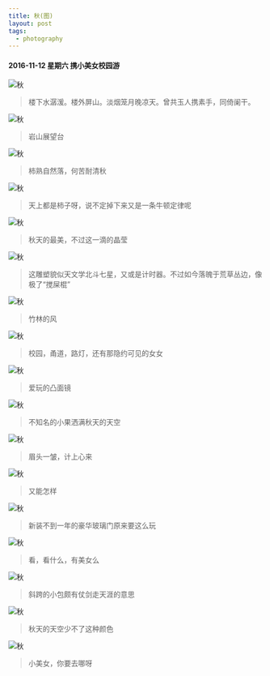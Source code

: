 ```yaml
---
title: 秋(图)
layout: post
tags:
  - photography
---
```


#### 2016-11-12 星期六 携小美女校园游

![秋](/media/files/2016/11/DSC_0600_meitu_18.jpg)

> 楼下水潺湲。楼外屏山。淡烟笼月晚凉天。曾共玉人携素手，同倚阑干。


![秋](/media/files/2016/11/DSC_0601_meitu_19.jpg)

> 岩山展望台

![秋](/media/files/2016/11/DSC_0614.resized_meitu_2.jpg)

> 柿熟自然落，何苦耐清秋

![秋](/media/files/2016/11/DSC_0617.resized_meitu_3.jpg)

> 天上都是柿子呀，说不定掉下来又是一条牛顿定律呢

![秋](/media/files/2016/11/DSC_0639_meitu_12.jpg)

> 秋天的最美，不过这一滴的晶莹

![秋](/media/files/2016/11/DSC_0644.png)

> 这雕塑貌似天文学北斗七星，又或是计时器。不过如今落魄于荒草丛边，像极了“搅屎棍”

![秋](/media/files/2016/11/DSC_0648.resized_meitu_4.jpg)

> 竹林的风

![秋](/media/files/2016/11/DSC_0655_meitu_10.jpg)

> 校园，甬道，路灯，还有那隐约可见的女女

![秋](/media/files/2016/11/DSC_0660_meitu_9.jpg)

> 爱玩的凸面镜

![秋](/media/files/2016/11/DSC_0665_meitu_8.jpg)

> 不知名的小果洒满秋天的天空

![秋](/media/files/2016/11/DSC_0672_meitu_7.jpg)

> 眉头一皱，计上心来

![秋](/media/files/2016/11/DSC_0690_meitu_6.jpg)

> 又能怎样

![秋](/media/files/2016/11/DSC_0691_meitu_5.jpg)

> 新装不到一年的豪华玻璃门原来要这么玩

![秋](/media/files/2016/11/DSC_0622_meitu_17.jpg)

> 看，看什么，有美女么

![秋](/media/files/2016/11/DSC_0623_meitu_16.jpg)

> 斜跨的小包颇有仗剑走天涯的意思

![秋](/media/files/2016/11/DSC_0632_meitu_15.jpg)

> 秋天的天空少不了这种颜色

![秋](/media/files/2016/11/DSC_0638_meitu_14.jpg)

> 小美女，你要去哪呀


